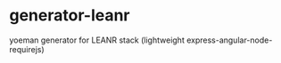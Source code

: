 generator-leanr
===============

yoeman generator for LEANR stack (lightweight express-angular-node-requirejs)
